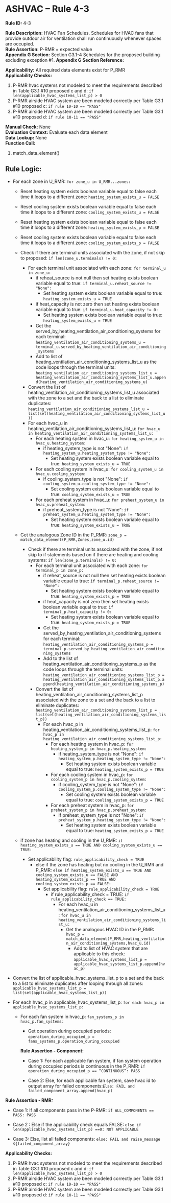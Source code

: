# ASHVAC – Rule 4-3

**Rule ID:** 4-3
 
**Rule Description:** HVAC Fan Schedules. Schedules for HVAC fans that provide outdoor air for ventilation shall run continuously whenever spaces are occupied.  
**Rule Assertion:** P-RMR = expected value                                           
**Appendix G Section:** Section G3.1-4 Schedules for the proposed building excluding exception #1. 
**Appendix G Section Reference:**  

**Applicability:** All required data elements exist for P_RMR  
**Applicability Checks:** 

1. P-RMR hvac systems not modeled to meet the requirements described in Table G3.1 #10 proposed c and d: `if len(applicable_hvac_systems_list_p) > 0`
2. P-RMR airside HVAC system are been modeled correctly per Table G3.1 #10 proposed c: `if rule 10-10 == "PASS"`
3. P-RMR airside HVAC system are been modeled correctly per Table G3.1 #10 proposed d: `if rule 10-11 == "PASS"`

**Manual Check:** None  
**Evaluation Context:** Evaluate each data element  
**Data Lookup:** None  
**Function Call:** 

1. match_data_element()

## Rule Logic:
- For each zone in U_RMR: `for zone_u in U_RMR...zones:`
    - Reset heating system exists boolean variable equal to false each time it loops to a different zone: `heating_system_exists_u = FALSE`
    - Reset cooling system exists boolean variable equal to false each time it loops to a different zone: `cooling_system_exists_u = FALSE`
    - Reset heating system exists boolean variable equal to false each time it loops to a different zone: `heating_system_exists_p = FALSE`
    - Reset cooling system exists boolean variable equal to false each time it loops to a different zone: `cooling_system_exists_p = FALSE`
    - Check if there are terminal units associated with the zone, if not skip to proposed: `if len(zone_u.terminals) != 0:`
        - For each terminal unit associated with each zone: `for terminal_u in zone_u:`
            - if reheat_source is not null then set heating exists boolean variable equal to true: `if terminal_u.reheat_source != "None":`
                - Set heating system exists boolean variable equal to true: `heating_system_exists_u = TRUE`
            - if heat_capacity is not zero then set heating exists boolean variable equal to true: `if terminal_u.heat_capacity != 0:`
                - Set heating system exists boolean variable equal to true: `heating_system_exists_u = TRUE`    
            - Get the served_by_heating_ventilation_air_conditioning_systems for each terminal: `heating_ventilation_air_conditioning_systems_u = terminal_u.served_by_heating_ventilation_air_conditioning_systems`
            - Add to list of heating_ventilation_air_conditioning_systems_list_u as the code loops through the terminal units: `heating_ventilation_air_conditioning_systems_list_u = heating_ventilation_air_conditioning_systems_list_u.append(heating_ventilation_air_conditioning_systems_u)`                    
        - Convert the list of heating_ventilation_air_conditioning_systems_list_u associated with the zone to a set and the back to a list to eliminate duplicates: `heating_ventilation_air_conditioning_systems_list_u = list(set(heating_ventilation_air_conditioning_systems_list_u))`
        - For each hvac_u in heating_ventilation_air_conditioning_systems_list_u: `for hvac_u in heating_ventilation_air_conditioning_systems_list_u:`
            - For each heating system in hvac_u: `for heating_system_u in hvac_u.heating_system:`
                - if heating_system_type is not "None": `if heating_system_u.heating_system_type != "None":`
                    - Set heating system exists boolean variable equal to true: `heating_system_exists_u = TRUE`
            - For each cooling system in hvac_u: `for cooling_system_u in hvac_u.cooling_system:`
                - if cooling_system_type is not "None": `if cooling_system_u.cooling_system_type != "None":`
                    - Set cooling system exists boolean variable equal to true: `cooling_system_exists_u = TRUE`
            - For each preheat system in hvac_u: `for preheat_system_u in hvac_u.preheat_system:`
                - if preheat_system_type is not "None": `if preheat_system_u.heating_system_type != "None":`
                    - Set heating system exists boolean variable equal to true: `heating_system_exists_u = TRUE`

    - Get the analogous Zone ID in the P_RMR: `zone_p = match_data_element(P_RMR,Zones,zone_u.id)`
        - Check if there are terminal units associated with the zone, if not skip to if statements based on if there are heating and cooling systems: `if len(zone_p.terminals) != 0:`
            - For each terminal unit associated with each zone: `for terminal_p in zone_p:`
                - if reheat_source is not null then set heating exists boolean variable equal to true: `if terminal_p.reheat_source != "None":`
                    - Set heating system exists boolean variable equal to true: `heating_system_exists_p = TRUE`
                - if heat_capacity is not zero then set heating exists boolean variable equal to true: `if terminal_p.heat_capacity != 0:`
                    - Set heating system exists boolean variable equal to true: `heating_system_exists_p = TRUE`    
                - Get the served_by_heating_ventilation_air_conditioning_systems for each terminal: `heating_ventilation_air_conditioning_systems_p = terminal_p.served_by_heating_ventilation_air_conditioning_systems`
                - Add to the list of heating_ventilation_air_conditioning_systems_p as the code loops through the terminal units: `heating_ventilation_air_conditioning_systems_list_p = heating_ventilation_air_conditioning_systems_list_p.append(heating_ventilation_air_conditioning_systems_p)`                    
            - Convert the list of heating_ventilation_air_conditioning_systems_list_p associated with the zone to a set and the back to a list to eliminate duplicates: `heating_ventilation_air_conditioning_systems_list_p = list(set(heating_ventilation_air_conditioning_systems_list_p))`
                - For each hvac_p in heating_ventilation_air_conditioning_systems_list_p: `for hvac_p in heating_ventilation_air_conditioning_systems_list_p:`
                    - For each heating system in hvac_p: `for heating_system_p in hvac_p.heating_system:`
                        - if heating_system_type is not "None": `if heating_system_p.heating_system_type != "None":`
                            - Set heating system exists boolean variable equal to true: `heating_system_exists_p = TRUE`
                    - For each cooling system in hvac_p: `for cooling_system_p in hvac_p.cooling_system:`
                        - if cooling_system_type is not "None": `if cooling_system_p.cooling_system_type != "None":`
                            - Set cooling system exists boolean variable equal to true: `cooling_system_exists_p = TRUE`
                    - For each preheat system in hvac_p: `for preheat_system_p in hvac_p.preheat_system:`
                        - if preheat_system_type is not "None": `if preheat_system_p.heating_system_type != "None":`
                            - Set heating system exists boolean variable equal to true: `heating_system_exists_p = TRUE`  
        
    - if zone has heating and cooling in the U_RMR: `if heating_system_exists_u == TRUE AND cooling_system_exists_u == TRUE:`
        - Set applicability flag: `rule_applicability_check = TRUE`
            - else if the zone has heating but no cooling in the U_RMR and P_RMR: `else if heating_system_exists_u == TRUE AND cooling_system_exists_u == FALSE AND heating_system_exists_p == TRUE AND cooling_system_exists_p == FALSE:`
                - Set applicability flag: `rule_applicability_check = TRUE`                
                    - if rule_applicability_check = TRUE: `if rule_applicability_check == TRUE:`
                        - For each hvac_u in heating_ventilation_air_conditioning_systems_list_u: `for hvac_u in heating_ventilation_air_conditioning_systems_list_u:`
                            - Get the analogous HVAC ID in the P_RMR: `hvac_p = match_data_element(P_RMR,heating_ventilation_air_conditioning_systems,hvac_u.id)`
                                - Add to list of HVAC system that are applicable to this check: `applicable_hvac_systems_list_p = applicable_hvac_systems_list_p.append(hvac_p)`

 - Convert the list of applicable_hvac_systems_list_p to a set and the back to a list to eliminate duplicates after looping through all zones: 
 `applicable_hvac_systems_list_p = list(set(applicable_hvac_systems_list_p))`           
- For each hvac_p in applicable_hvac_systems_list_p: `for each hvac_p in applicable_hvac_systems_list_p:`                                    
    - For each fan system in hvac_p: `fan_systems_p in hvac_p.fan_systems:`
        - Get operation during occupied periods: `operation_during_occupied_p = fans_systems_p.operation_during_occupied`

        **Rule Assertion - Component:**
        - Case 1: For each applicable fan system, if fan system operation during occupied periods is continuous in the P_RMR: `if operation_during_occupied_p == “CONTINUOUS”: PASS`

        - Case 2: Else, for each applicable fan system, save hvac id to output array for failed components:`Else: FAIL and failed_component_array.append(hvac_p)`

**Rule Assertion - RMR:**

- Case 1: If all components pass in the P-RMR: `if ALL_COMPONENTS == PASS: PASS`

- Case 2 : Else if the applicability check equals FALSE: `else if len(applicable_hvac_systems_list_p) ==0: NOT APPLICABLE`

- Case 3: Else, list all failed components: `else: FAIL and raise_message ${failed_component_array}`        
        

**Applicability Checks:** 

1. P-RMR hvac systems not modeled to meet the requirements described in Table G3.1 #10 proposed c and d: `if len(applicable_hvac_systems_list_p) > 0` 
2. P-RMR airside HVAC system are been modeled correctly per Table G3.1 #10 proposed c: `if rule 10-10 == "PASS"`
3. P-RMR airside HVAC system are been modeled correctly per Table G3.1 #10 proposed d: `if rule 10-11 == "PASS"`
